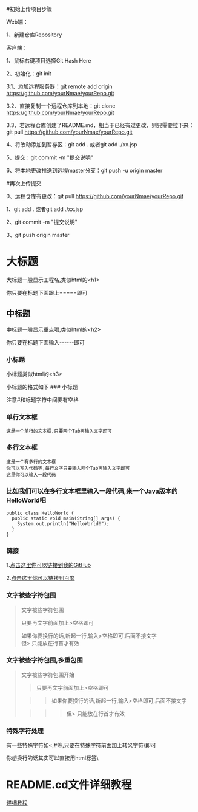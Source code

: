 #初始上传项目步骤

Web端：

1、新建仓库Repository


客户端：

1、鼠标右键项目选择Git Hash Here

2、初始化：git init

3.1、添加远程服务器：git remote add origin https://github.com/yourNmae/yourRepo.git

3.2、直接复制一个远程仓库到本地：git clone https://github.com/yourNmae/yourRepo.git

3.3、若远程仓库创建了README.md，相当于已经有过更改，则只需要拉下来：git pull https://github.com/yourNmae/yourRepo.git

4、将改动添加到暂存区：git add . 或者git add ./xx.jsp

5、提交：git commit -m "提交说明"

6、将本地更改推送到远程master分支：git push -u origin master


#再次上传提交

0、远程仓库有更改：git pull https://github.com/yourNmae/yourRepo.git

1、git add . 或者git add ./xx.jsp

2、git commit -m "提交说明"

3、git push origin master


大标题  
===================================  
  大标题一般显示工程名,类似html的\<h1\>
  
  你只要在标题下面跟上=====即可  
  
  
中标题  
-----------------------------------  
  中标题一般显示重点项,类似html的\<h2\>
  
  你只要在标题下面输入------即可  
  
  
### 小标题  
  小标题类似html的\<h3\>
  
  小标题的格式如下 ### 小标题
  
  注意#和标题字符中间要有空格  
  
### 单行文本框  
    这是一个单行的文本框,只要两个Tab再输入文字即可

### 多行文本框    
    这是一个有多行的文本框  
    你可以写入代码等,每行文字只要输入两个Tab再输入文字即可  
    这里你可以输入一段代码  
  
### 比如我们可以在多行文本框里输入一段代码,来一个Java版本的HelloWorld吧  
    public class HelloWorld {
      public static void main(String[] args) {
        System.out.println("HelloWorld!");
      }
    }

### 链接  
1.[点击这里你可以链接到我的GitHub](https://github.com/tangjinr)

2.[点击这里你可以链接到百度](https://www.baidu.com)
  
### 文字被些字符包围  
> 文字被些字符包围  
>  
> 只要再文字前面加上>空格即可  
>  
> 如果你要换行的话,新起一行,输入>空格即可,后面不接文字  
> 但> 只能放在行首才有效  
  
### 文字被些字符包围,多重包围  
> 文字被些字符包围开始  
>  
> > 只要再文字前面加上>空格即可  
>  
>  > > 如果你要换行的话,新起一行,输入>空格即可,后面不接文字  
>  
> > > > 但> 只能放在行首才有效  
  
### 特殊字符处理  
有一些特殊字符如<,#等,只要在特殊字符前面加上转义字符\即可

你想换行的话其实可以直接用html标签\


# README.cd文件详细教程
[详细教程](http://blog.csdn.net/kaitiren/article/details/38513715 "点击进入")

